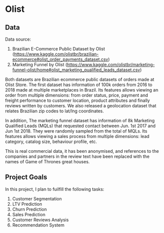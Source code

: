 # Olist

## Data

Data source:
1. Brazilian E-Commerce Public Dataset by Olist (https://www.kaggle.com/olistbr/brazilian-ecommerce#olist_order_payments_dataset.csv)
2. Marketing Funnel by Olist (https://www.kaggle.com/olistbr/marketing-funnel-olist/home#olist_marketing_qualified_leads_dataset.csv)

Both datasets are Brazilian ecommerce public datasets of orders made at Olist Store. The first dataset has information of 100k orders from 2016 to 2018 made at multiple marketplaces in Brazil. Its features allows viewing an order from multiple dimensions: from order status, price, payment and freight performance to customer location, product attributes and finally reviews written by customers. We also released a geolocation dataset that relates Brazilian zip codes to lat/lng coordinates.

In addition, The marketing funnel dataset has information of 8k Marketing Qualified Leads (MQLs) that requested contact between Jun. 1st 2017 and Jun 1st 2018. They were randomly sampled from the total of MQLs. Its features allows viewing a sales process from multiple dimensions: lead category, catalog size, behaviour profile, etc.

This is real commercial data, it has been anonymised, and references to the companies and partners in the review text have been replaced with the names of Game of Thrones great houses.

## Project Goals

In this project, I plan to fuilfill the following tasks:
1. Customer Segmentation
2. LTV Prediction
3. Churn Prediction
4. Sales Prediction
5. Customer Reviews Analysis
6. Recommendation System

